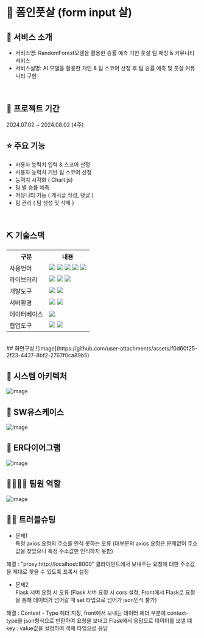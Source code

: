 # 📎 폼인풋살 (form input 살)


## 👀 서비스 소개
* 서비스명:  RandomForest모델을 활용한 승률 예측 기반 풋살 팀 매칭 & 커뮤니티서비스
* 서비스설명: AI 모델을 활용한 개인 & 팀 스코어 산정 후 팀 승률 예측 및 풋살 커뮤니티 구현
<br>

## 📅 프로젝트 기간
2024.07.02 ~ 2024.08.02 (4주)
<br>

## ⭐ 주요 기능
* 사용자 능력치 입력 & 스코어 산정 
* 사용자 능력치 기반 팀 스코어 산정
* 능력치 시각화 ( Chart.js)
* 팀 별 승률 예측
* 커뮤니티 기능 ( 게시글 작성, 댓글 )
* 팀 관리 ( 팀 생성 및 삭제 )  
<br>

## ⛏ 기술스택
<table>
    <tr>
        <th>구분</th>
        <th>내용</th>
    </tr>
    <tr>
        <td>사용언어</td>
        <td>
            <img src="https://img.shields.io/badge/Java-007396?style=flat-square&logo=java&logoColor=white"/>
            <img src="https://img.shields.io/badge/HTML5-E34F26?style=flat-square&logo=HTML5&logoColor=white"/>
            <img src="https://img.shields.io/badge/CSS3-1572B6?style=flat-square&logo=CSS3&logoColor=white"/>
            <img src="https://img.shields.io/badge/JavaScript-F7DF1E?style=flat-square&logo=JavaScript&logoColor=white"/>
            <img src="https://img.shields.io/badge/Python-3776AB?style=flat-square&logo=Python&logoColor=white"/>
        </td>
    </tr>
    <tr>
        <td>라이브러리</td>
        <td>
            <img src="https://img.shields.io/badge/BootStrap-7952B3?style=flat-square&logo=BootStrap&logoColor=white"/>
            <img src="https://img.shields.io/badge/React-61DAFB?style=flat-square&logo=React&logoColor=black"/>
            <img src="https://img.shields.io/badge/Axios-5A29E4?style=flat-square&logo=Axios&logoColor=white"/>
        </td>
    </tr>
    <tr>
        <td>개발도구</td>
        <td>
            <img src="https://img.shields.io/badge/VSCode-007ACC?style=flat-square&logo=VisualStudioCode&logoColor=white"/>
            <img src="https://img.shields.io/badge/Jupyter-F37626?style=flat-square&logo=Jupyter&logoColor=white"/>
        </td>
    </tr>
    <tr>
        <td>서버환경</td>
        <td>
            <img src="https://img.shields.io/badge/Node.js-339933?style=flat-square&logo=Node.js&logoColor=white"/>
            <img src="https://img.shields.io/badge/Express-000000?style=flat-square&logo=Express&logoColor=white"/>
        </td>
    </tr>
    <tr>
        <td>데이터베이스</td>
        <td>
            <img src="https://img.shields.io/badge/MySQL-4479A1?style=flat-square&logo=MySQL&logoColor=white"/>
        </td>
    </tr>
    <tr>
        <td>협업도구</td>
        <td>
            <img src="https://img.shields.io/badge/Git-F05032?style=flat-square&logo=Git&logoColor=white"/>
            <img src="https://img.shields.io/badge/GitHub-181717?style=flat-square&logo=GitHub&logoColor=white"/>
        </td>
    </tr>
</table>
<br>
## 화면구성
![image](https://github.com/user-attachments/assets/f0d60f25-2f23-4437-8bf2-2767f0ca89b5)

<br>

## 📌 시스템 아키텍처
![image](https://github.com/user-attachments/assets/f9fee7dc-3166-40d9-97d6-aa5d4c0b07ae)
<br>

## 📌 SW유스케이스
![image](https://github.com/user-attachments/assets/62c1f357-e4d8-4bbd-baae-2f3a7a168087)
<br>

## 📌 ER다이어그램
![image](https://github.com/user-attachments/assets/eefe9cff-90e0-4cf7-9fe8-d476212a4a63)
<br>

## 👨‍👩‍👦‍👦 팀원 역할
![image](https://github.com/user-attachments/assets/8cc314b6-dd79-4e2e-96fd-3d57a2d266c9)
<br>
## 🤾‍♂️ 트러블슈팅
  
* 문제1<br>
특정 axios 요청의 주소를 인식 못하는 오류 (대부분의 axios 요청은 문제없이 주소값을 찾았으나 특정 주소값만 인식하지 못함)

해결 : "proxy:http://localhost:8000" 클라이언트에서 보내주는 요청에 대한 주소값을 제대로 찾을 수 있도록 프록시 설정 
    
* 문제2<br>
Flask 서버 요청 시 오류 (Flask 서버 요청 시 cors 설정, Front에서 Flask로 요청을 통해 데이터가 넘어갈 때 set 타입으로 넘어가 json인식 불가)

해결 : Context - Type 헤더 지정, front에서 보내는 데이터 헤더 부분에 context-type을 json형식으로 반환하여 요청을 보내고 Flask에서 응답으로 데이터를 보낼 떄 key : value값을 설정하여 객체 타입으로 응답

